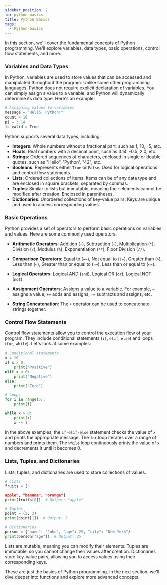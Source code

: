 ```yaml
---
sidebar_position: 2
id: python-basics
title: Python Basics
tags:
  - Python-basics
---
```


In this section, we'll cover the fundamental concepts of Python programming. We'll explore variables, data types, basic operations, control flow statements, and more.

### Variables and Data Types

In Python, variables are used to store values that can be accessed and manipulated throughout the program. Unlike some other programming languages, Python does not require explicit declaration of variables. You can simply assign a value to a variable, and Python will dynamically determine its data type. Here's an example:

```python
# Assigning values to variables
message = "Hello, Python!"
count = 10
pi = 3.14
is_valid = True
```

Python supports several data types, including:

- **Integers**: Whole numbers without a fractional part, such as 1, 10, -5, etc.
- **Floats**: Real numbers with a decimal point, such as 3.14, -0.5, 2.0, etc.
- **Strings**: Ordered sequences of characters, enclosed in single or double quotes, such as "Hello", 'Python', "42", etc.
- **Booleans**: Represents either `True` or `False`. Used for logical operations and control flow statements.
- **Lists**: Ordered collections of items. Items can be of any data type and are enclosed in square brackets, separated by commas.
- **Tuples**: Similar to lists but immutable, meaning their elements cannot be modified after creation. Enclosed in parentheses.
- **Dictionaries**: Unordered collections of key-value pairs. Keys are unique and used to access corresponding values.

### Basic Operations

Python provides a set of operators to perform basic operations on variables and values. Here are some commonly used operators:

- **Arithmetic Operators**: Addition (`+`), Subtraction (`-`), Multiplication (`*`), Division (`/`), Modulus (`%`), Exponentiation (`**`), Floor Division (`//`).

- **Comparison Operators**: Equal to (`==`), Not equal to (`!=`), Greater than (`>`), Less than (`<`), Greater than or equal to (`>=`), Less than or equal to (`<=`).

- **Logical Operators**: Logical AND (`and`), Logical OR (`or`), Logical NOT (`not`).

- **Assignment Operators**: Assigns a value to a variable. For example, `=` assigns a value, `+=` adds and assigns, `-=` subtracts and assigns, etc.

- **String Concatenation**: The `+` operator can be used to concatenate strings together.

### Control Flow Statements

Control flow statements allow you to control the execution flow of your program. They include conditional statements (`if`, `elif`, `else`) and loops (`for`, `while`). Let's look at some examples:

```python
# Conditional statements
x = 10
if x > 0:
    print("Positive")
elif x < 0:
    print("Negative")
else:
    print("Zero")

# Loops
for i in range(5):
    print(i)

while x > 0:
    print(x)
    x -= 1
```

In the above examples, the `if-elif-else` statement checks the value of `x` and prints the appropriate message. The `for` loop iterates over a range of numbers and prints them. The `while` loop continuously prints the value of `x` and decrements it until it becomes 0.

### Lists, Tuples, and Dictionaries

Lists, tuples, and dictionaries are used to store collections of values.

```python
# Lists
fruits = ["

apple", "banana", "orange"]
print(fruits[0])  # Output: "apple"

# Tuples
point = (2, 3)
print(point[1])  # Output: 3

# Dictionaries
person = {"name": "John", "age": 25, "city": "New York"}
print(person["age"])  # Output: 25
```

Lists are mutable, meaning you can modify their elements. Tuples are immutable, so you cannot change their values after creation. Dictionaries store key-value pairs, allowing you to access values using their corresponding keys.

These are just the basics of Python programming. In the next section, we'll dive deeper into functions and explore more advanced concepts.